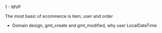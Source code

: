 1 - MVP

The most basic of ecommerce is item, user and order
* Domain design, gmt_create and gmt_modified, why user LocalDateTime